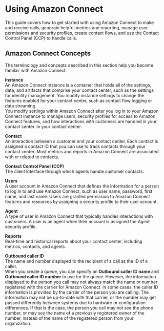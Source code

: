 # Using Amazon Connect<a name="using-amazon-connect"></a>

This guide covers how to get started with using Amazon Connect to make and receive calls, generate helpful metrics and reporting, manage user permissions and security profiles, create contact flows, and use the Contact Control Panel \(CCP\) to handle calls\.

## Amazon Connect Concepts<a name="amazon-connect-concepts"></a>

The terminology and concepts described in this section help you become familair with Amazon Connect\.

**Instance**  
An Amazon Connect instance is a container that holds all of the settings, data, and artifacts that comprise your contact center, such as the settings for identity management\. You modify instance settings to change the features enabled for your contact center, such as contact flow logging or data streaming\.  
You modify settings within Amazon Connect after you log in to your Amazon Connect instance to manage users, security profiles for access to Amazon Connect features, and how interactions with customers are handled in your contact center\. in your contact center\.

**Contact**  
An interaction between a customer and your contact center\. Each contact is assigned a contact ID that you can use to track contacts through your contact center\. Most metrics and reports in Amazon Connect are associated with or related to contacts\.

**Contact Control Panel \(CCP\)**  
The client interface through which agents handle customer contacts\.

**Users**  
A user account in Amazon Connect that defines the information for a person to log in to and use Amazon Connect, such as user name, password, first name, and last name\. Users are granted permission to Amazon Connect features and resources by assigning a security profile to their user account\.

**Agent**  
A type of user in Amazon Connect that typically handles interactions with customers\. A user is an agent when their account is assigned the Agent security profile\.

**Reports**  
Real\-time and historical reports about your contact center, including metrics, contacts, and agents\.

**Outbound caller ID**  
The name and number displayed to the recipient of a call as the ID of a caller\.  
When you create a queue, you can specify an **Outbound caller ID name** and **Outbound caller ID number** to use for the queue\. However, the information displayed to the person you call may not always match the name or number registered with the carrier for Amazon Connect\. In some cases, the caller ID information is provided by the carrier of the person you are calling\. The information may not be up\-to\-date with that carrier, or the number may get passed differently between systems due to hardware or configuration differences\. If that is the case, the person you call may not see the phone number, or may see the name of a previously registered owner of the number, instead of the name of the registered person from your organization\.